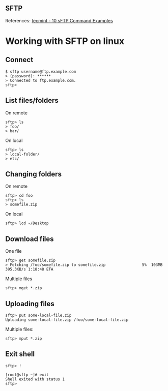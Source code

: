 SFTP
-----

References: [tecmint - 10 sFTP Command Examples](https://www.tecmint.com/sftp-command-examples/)

# Working with SFTP on linux

## Connect

```
$ sftp username@ftp.example.com
> (password): ******
> Connected to ftp.example.com.
sftp> 
```

## List files/folders
On remote
```
sftp> ls
> foo/
> bar/
```

On local
```
sftp> ls
> local-folder/
> etc/
```

## Changing folders
On remote
```
sftp> cd foo
sftp> ls
> somefile.zip
```

On local
```
sftp> lcd ~/Desktop
```

## Download files
One file
```
sftp> get somefile.zip
> Fetching /foo/somefile.zip to somefile.zip                5%  103MB 395.3KB/s 1:18:48 ETA
```

Multiple files
```
sftp> mget *.zip
```

## Uploading files
```
sftp> put some-local-file.zip
Uploading some-local-file.zip /foo/some-local-file.zip
```

Multiple files:
```
sftp> mput *.zip
```

## Exit shell

```
sftp> !

[root@sftp ~]# exit
Shell exited with status 1
sftp>
```
